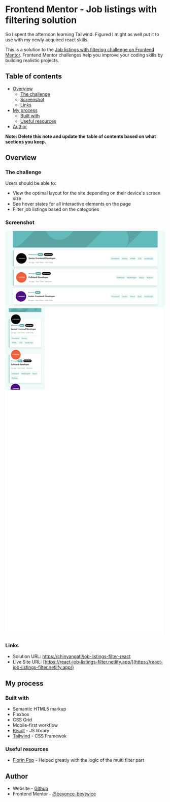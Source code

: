 # Frontend Mentor - Job listings with filtering solution

So I spent the afternoon learning Tailwind. Figured I might as well put it to use with my newly acquired react skills.

This is a solution to the [Job listings with filtering challenge on Frontend Mentor](https://www.frontendmentor.io/challenges/job-listings-with-filtering-ivstIPCt). Frontend Mentor challenges help you improve your coding skills by building realistic projects.

## Table of contents

- [Overview](#overview)
  - [The challenge](#the-challenge)
  - [Screenshot](#screenshot)
  - [Links](#links)
- [My process](#my-process)
  - [Built with](#built-with)
  - [Useful resources](#useful-resources)
- [Author](#author)

**Note: Delete this note and update the table of contents based on what sections you keep.**

## Overview

### The challenge

Users should be able to:

- View the optimal layout for the site depending on their device's screen size
- See hover states for all interactive elements on the page
- Filter job listings based on the categories

### Screenshot

![](./screenshot.png)
![](./screenshot-mobile.png)

### Links

- Solution URL: [https://chinyangatl/job-listings-filter-react](https://chinyangatl/job-listings-filter-react)
- Live Site URL: [https://react-job-listings-filter.netlify.app/](https://react-job-listings-filter.netlify.app/)

## My process

### Built with

- Semantic HTML5 markup
- Flexbox
- CSS Grid
- Mobile-first workflow
- [React](https://reactjs.org/) - JS library
- [Tailwind](https://tailwindcss.com/) - CSS Framewok

### Useful resources

- [Florin Pop](https://www.youtube.com/watch?v=JZQ8m08cbF0&list=PLgBH1CvjOA63Xvt0BaeQ7zL4KXX96Wbgp&index=15) - Helped greatly with the logic of the multi filter part

## Author

- Website - [Github](https://github.com/ChinyangaTL)
- Frontend Mentor - [@beyonce-beytwice](https://www.frontendmentor.io/profile/beyonce-beytwice)
